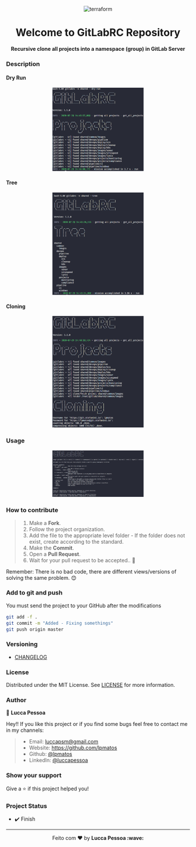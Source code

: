<p align="center">
  <img alt="terraform" src="https://natanfelles.github.io/assets/img_posts/gitlab.png" width="250px" float="center"/>
</p>

<h1 align="center">Welcome to GitLabRC Repository</h1>

<p align="center">
  <strong>Recursive clone all projects into a namespace (group) in GitLab Server</strong>
</p>

### Description

#### Dry Run

<p align="center">
  <img alt="dry-run" src="docs/dry-run.png" width="250px" float="center"/>
</p>

#### Tree

<p align="center">
  <img alt="tree" src="docs/tree.png" width="250px" float="center"/>
</p>

#### Cloning

<p align="center">
  <img alt="cloning" src="docs/cloning.png" width="250px" float="center"/>
</p>

### Usage

<p align="center">
  <img alt="arguments" src="docs/arguments.png" width="250px" float="center"/>
</p>

### How to contribute

>
> 1. Make a **Fork**.
> 2. Follow the project organization.
> 3. Add the file to the appropriate level folder - If the folder does not exist, create according to the standard.
> 4. Make the **Commit**.
> 5. Open a **Pull Request**.
> 6. Wait for your pull request to be accepted.. 🚀
>
Remember: There is no bad code, there are different views/versions of solving the same problem. 😊

### Add to git and push

You must send the project to your GitHub after the modifications

```bash
git add -f .
git commit -m "Added - Fixing somethings"
git push origin master
```

### Versioning

- [CHANGELOG](CHANGELOG.md)

### License

Distributed under the MIT License. See [LICENSE](LICENSE) for more information.

### Author

👤 **Lucca Pessoa**

Hey!! If you like this project or if you find some bugs feel free to contact me in my channels:

> * Email: luccapsm@gmail.com
> * Website: https://github.com/lpmatos
> * Github: [@lpmatos](https://github.com/lpmatos)
> * LinkedIn: [@luccapessoa](https://www.linkedin.com/in/lucca-pessoa-4abb71138/)

### Show your support

Give a ⭐️ if this project helped you!

### Project Status

* ✔️ Finish

---

<p align="center">Feito com ❤️ by <strong>Lucca Pessoa :wave:</p>
